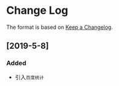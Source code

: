 # Change Log

The format is based on [Keep a Changelog](http://keepachangelog.com/).

## [2019-5-8]

### Added

- 引入`百度统计`